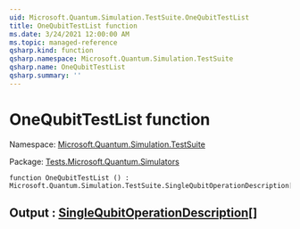 ```yaml
---
uid: Microsoft.Quantum.Simulation.TestSuite.OneQubitTestList
title: OneQubitTestList function
ms.date: 3/24/2021 12:00:00 AM
ms.topic: managed-reference
qsharp.kind: function
qsharp.namespace: Microsoft.Quantum.Simulation.TestSuite
qsharp.name: OneQubitTestList
qsharp.summary: ''
---
```


# OneQubitTestList function

Namespace: [Microsoft.Quantum.Simulation.TestSuite](xref:Microsoft.Quantum.Simulation.TestSuite)

Package: [Tests.Microsoft.Quantum.Simulators](https://nuget.org/packages/Tests.Microsoft.Quantum.Simulators)




```qsharp
function OneQubitTestList () : Microsoft.Quantum.Simulation.TestSuite.SingleQubitOperationDescription[]
```


## Output : [SingleQubitOperationDescription](xref:Microsoft.Quantum.Simulation.TestSuite.SingleQubitOperationDescription)[]

